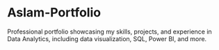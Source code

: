 # Aslam-Portfolio
Professional portfolio showcasing my skills, projects, and experience in Data Analytics, including data visualization, SQL, Power BI, and more.
